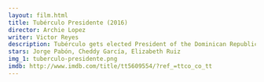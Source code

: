 ```yaml
---
layout: film.html
title: Tubérculo Presidente (2016)
director: Archie Lopez
writer: Victor Reyes
description: Tubérculo gets elected President of the Dominican Republic, with his friend Tirson as vice-president and counselor.
stars: Jorge Pabón, Cheddy García, Elizabeth Ruiz
img_1: tuberculo-presidente.png
imdb: http://www.imdb.com/title/tt5609554/?ref_=ttco_co_tt
---
```

